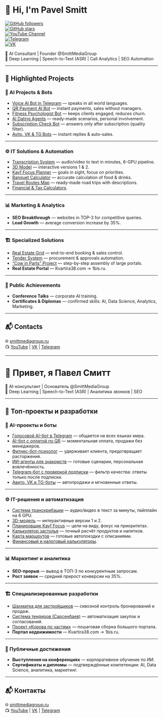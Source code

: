 # 👋 Hi, I'm Pavel Smitt  

[![GitHub followers](https://img.shields.io/github/followers/PavelSmitt?label=Follow%20me%20on%20GitHub&style=social)](https://github.com/PavelSmitt)  
[![GitHub stars](https://img.shields.io/github/stars/SmittMediaGroup/gpt-5?label=Stars%20on%20gpt-5&style=social)](https://github.com/SmittMediaGroup/gpt-5)  
[![YouTube Channel](https://img.shields.io/youtube/channel/subscribers/UC8WUT9hMB_GW8nM0lE5yU1A?style=social)](https://www.youtube.com/@SmittMG)  
[![Telegram](https://img.shields.io/badge/Telegram-join-blue?logo=telegram)](https://t.me/ai_everyday_io)  
[![VK](https://img.shields.io/badge/VK-follow-blue?logo=vk)](https://vk.com/ai_everyday)  

🚀 AI Consultant | Founder @SmittMediaGroup  
🎯 Deep Learning | Speech-to-Text (ASR) | Call Analytics | SEO Automation  

---

## 📌 Highlighted Projects

### 🤖 AI Projects & Bots
- [Voice AI Bot in Telegram](https://t.me/ChatGPTSmittMediaGroupbot) — speaks in all world languages.  
- [QR Payment AI Bot](https://t.me/car_rental_profitable_bot) — instant payments, sales without managers.  
- [Fitness Psychologist Bot](https://t.me/fitness_helper_wc_bot) — keeps clients engaged, reduces churn.  
- [AI Dating Agents](https://smittmediagroup.ru/ai-meet) — ready-made scenarios, personal involvement.  
- [Subscription Check Bot](https://t.me/SmartBuh_Helper_Bot) — answers only after subscription (quality filter).  
- [Avito, VK & TG Bots](/chatbots-automation) — instant replies & auto-sales.  

---

### ⚙️ IT Solutions & Automation
- [Transcription System](https://smittmediagroup.ru/rasshifrovka-audio-video-v-tekst-transkribatsiya) — audio/video to text in minutes, 6-GPU pipeline.  
- [3D Model](https://scifinews.ru/3d/aifit.html) — interactive versions 1 & 2.  
- [Kayf Focus Planner](https://smittmediagroup.ru/planner-kayf-focus) — goals in sight, focus on priorities.  
- [Banquet Calculator](https://smittmediagroup.ru/banquet) — accurate calculation of food & drinks.  
- [Travel Routes Map](https://i-carrent.ru/travel/avtopoezdki.html) — ready-made road trips with descriptions.  
- [Financial & Tax Calculators](https://business-delo.ru/calculator).  

---

### 📊 Marketing & Analytics
- **SEO Breakthrough** — websites in TOP-3 for competitive queries.  
- **Lead Growth** — average conversion increase by 35%.  

---

### 🏗 Specialized Solutions
- [Real Estate Grid](https://smittmediagroup.ru/checkerboard-developer) — end-to-end booking & sales control.  
- [Tender System](https://smittmediagroup.ru/zakupki-tender) — procurement & approvals automation.  
- [“Cow in Parts” Project](https://smittmediagroup.ru/big-sites) — step-by-step assembly of large portals.  
- **Real Estate Portal** — Kvartira38.com → 1bis.ru.  

---

### 🎤 Public Achievements
- **Conference Talks** — corporate AI training.  
- **Certificates & Diplomas** — confirmed skills: AI, Data Science, Analytics, Marketing.  

---

## 📬 Contacts
🌐 [smittmediagroup.ru](https://smittmediagroup.ru)  
📺 [YouTube](https://www.youtube.com/@SmittMG) | [VK](https://vk.com/ai_everyday) | [Telegram](https://t.me/ai_everyday_io)  

---

# 👋 Привет, я Павел Смитт  

🚀 AI-консультант | Основатель @SmittMediaGroup  
🎯 Deep Learning | Speech-to-Text (ASR) | Аналитика звонков | SEO  

---

## 📌 Топ-проекты и разработки

### 🤖 AI-проекты и боты
- [Голосовой AI-бот в Telegram](https://t.me/ChatGPTSmittMediaGroupbot) — общается на всех языках мира.  
- [AI-бот с оплатой по QR](https://t.me/car_rental_profitable_bot) — моментальная оплата, продажи без менеджеров.  
- [Фитнес-бот-психолог](https://t.me/fitness_helper_wc_bot) — удерживает клиента, предотвращает расторжения.  
- [ИИ-агенты для знакомств](https://smittmediagroup.ru/ai-meet) — готовые сценарии, персональная вовлечённость.  
- [Telegram-бот с проверкой подписки](https://t.me/SmartBuh_Helper_Bot) — фильтр качества: ответы только после подписки.  
- [Авито, VK и TG-боты](/chatbots-automation) — автопродажи и мгновенные ответы.  

---

### ⚙️ IT-решения и автоматизация
- [Система транскрибации](https://smittmediagroup.ru/rasshifrovka-audio-video-v-tekst-transkribatsiya) — аудио/видео в текст за минуты, пайплайн на 6 GPU.  
- [3D-модель](https://scifinews.ru/3d/2/aifit2.html) — интерактивные версии 1 и 2.  
- [Планировщик Kayf Focus](https://smittmediagroup.ru/planner-kayf-focus) — цели на виду, фокус на приоритетах.  
- [Калькулятор застолья](https://smittmediagroup.ru/banquet) — точный расчёт продуктов и напитков.  
- [Карта маршрутов](https://i-carrent.ru/travel/avtopoezdki.html) — готовые автопоездки с описаниями.  
- [Финансовый и налоговый калькуляторы](https://business-delo.ru/calculator).  

---

### 📊 Маркетинг и аналитика
- **SEO-прорыв** — вывод в ТОП-3 по конкурентным запросам.  
- **Рост заявок** — средний прирост конверсии на 35%.  

---

### 🏗 Специализированные разработки
- [Шахматка для застройщиков](https://smittmediagroup.ru/checkerboard-developer) — сквозной контроль бронирований и продаж.  
- [Система тендеров (Сарсенбаев)](https://smittmediagroup.ru/zakupki-tender) — автоматизация закупок и согласований.  
- [Проект «Корова по частям»](https://smittmediagroup.ru/big-sites) — пошаговая сборка большого портала.  
- **Портал недвижимости** — Kvartira38.com → 1bis.ru.  

---

### 🎤 Публичные достижения
- **Выступления на конференциях** — корпоративное обучение по ИИ.  
- **Сертификаты и дипломы** — подтверждённые компетенции: AI, Data Science, аналитика, маркетинг.  

---

## 📬 Контакты
🌐 [smittmediagroup.ru](https://smittmediagroup.ru)  
📺 [YouTube](https://www.youtube.com/@SmittMG) | [VK](https://vk.com/ai_everyday) | [Telegram](https://t.me/ai_everyday_io)  

